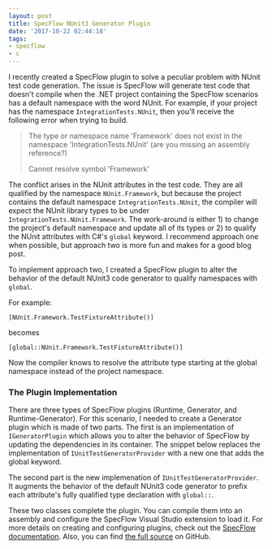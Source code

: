 ```yaml
---
layout: post
title: SpecFlow NUnit3 Generator Plugin
date: '2017-10-22 02:44:18'
tags:
- specflow
- c
---
```


I recently created a SpecFlow plugin to solve a peculiar problem with NUnit test code generation. The issue is SpecFlow will generate test code that doesn't compile when the .NET project containing the SpecFlow scenarios has a default namespace with the word NUnit. For example, if your project has the namespace `IntegrationTests.NUnit`, then you'll receive the following error when trying to build.

>The type or namespace name 'Framework' does not exist in the namespace 'IntegrationTests.NUnit' (are you missing an assembly reference?)
>
>Cannot resolve symbol 'Framework'

The conflict arises in the NUnit attributes in the test code. They are all qualified by the namespace `NUnit.Framework`, but because the project contains the default namespace `IntegrationTests.NUnit`, the compiler will expect the NUnit library types to be under `IntegrationTests.NUnit.Framework`. The work-around is either 1) to change the project's default namespace and update all of its types or 2) to qualify the NUnit attributes with C#'s `global` keyword. I recommend approach one when possible, but approach two is more fun and makes for a good blog post.

To implement approach two, I created a SpecFlow plugin to alter the behavior of the default NUnit3 code generator to qualify namespaces with `global`.

For example:

```
[NUnit.Framework.TestFixtureAttribute()]
```

becomes

```
[global::NUnit.Framework.TestFixtureAttribute()]
```

Now the compiler knows to resolve the attribute type starting at the global namespace instead of the project namespace.

### The Plugin Implementation

There are three types of SpecFlow plugins (Runtime, Generator, and Runtime-Generator). For this scenario, I needed to create a Generator plugin which is made of two parts. The first is an implementation of `IGeneratorPlugin` which allows you to alter the behavior of SpecFlow by updating the dependencies in its container. The snippet below replaces the implementation of `IUnitTestGeneratorProvider` with a new one that adds the global keyword.

<script src="https://gist.github.com/joebuschmann/34573c6f0f2fea71421db5fb61c79c9c.js"></script>

The second part is the new implemenation of `IUnitTestGeneratorProvider`. It augments the behavior of the default NUnit3 code generator to prefix each attribute's fully qualified type declaration with `global::`.

<script src="https://gist.github.com/joebuschmann/78b2861edce869ae1375896531b4a5c6.js"></script>

These two classes complete the plugin. You can compile them into an assembly and configure the SpecFlow Visual Studio extension to load it. For more details on creating and configuring plugins, check out the [SpecFlow documentation](https://specflow.org/documentation/Plugins/). Also, you can find [the full source](https://github.com/joebuschmann/specflow-plugin-nunit3-with-global) on GitHub.